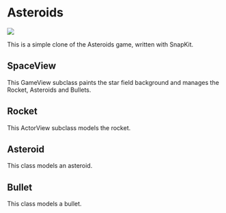 # Asteroids

![](https://reportmill.com/SnapCode/Samples/Asteroids/Asteroids.png)

This is a simple clone of the Asteroids game, written with SnapKit.

## SpaceView

This GameView subclass paints the star field background and manages the Rocket, Asteroids and Bullets.

## Rocket

This ActorView subclass models the rocket.

## Asteroid

This class models an asteroid.

## Bullet

This class models a bullet.
